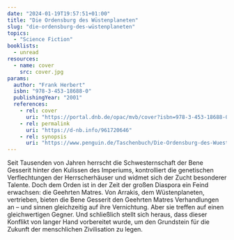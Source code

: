 ```yaml
---
date: "2024-01-19T19:57:51+01:00"
title: "Die Ordensburg des Wüstenplaneten"
slug: "die-ordensburg-des-wüstenplaneten"
topics:
  - "Science Fiction"
booklists:
  - unread
resources:
  - name: cover
    src: cover.jpg
params:
  author: "Frank Herbert"
  isbn: "978-3-453-18688-0"
  publishingYear: "2001"
  references:
    - rel: cover
      uri: "https://portal.dnb.de/opac/mvb/cover?isbn=978-3-453-18688-0"
    - rel: permalink
      uri: "https://d-nb.info/961720646"
    - rel: synopsis
      uri: "https://www.penguin.de/Taschenbuch/Die-Ordensburg-des-Wuestenplaneten/Frank-Herbert/Heyne/e165028.rhd"
---
```


Seit Tausenden von Jahren herrscht die Schwesternschaft der Bene Gesserit 
hinter den Kulissen des Imperiums, kontrolliert die genetischen Verflechtungen 
der Herrscherhäuser und widmet sich der Zucht besonderer Talente. Doch dem 
Orden ist in der Zeit der großen Diaspora ein Feind erwachsen: die Geehrten 
Matres. Von Arrakis, dem Wüstenplaneten, vertrieben, bieten die Bene Gesserit 
den Geehrten Matres Verhandlungen an – und sinnen gleichzeitig auf ihre 
Vernichtung. Aber sie treffen auf einen gleichwertigen Gegner. Und schließlich 
stellt sich heraus, dass dieser Konflikt von langer Hand vorbereitet wurde, um 
den Grundstein für die Zukunft der menschlichen Zivilisation zu legen.